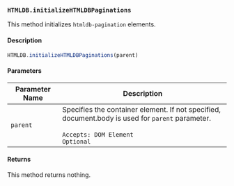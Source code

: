 ### `HTMLDB.initializeHTMLDBPaginations`

This method initializes `htmldb-pagination` elements.

#### Description

```javascript
HTMLDB.initializeHTMLDBPaginations(parent)
```

#### Parameters

| Parameter Name             | Description                               |
| -------------------------- | ----------------------------------------- |
| `parent` | Specifies the container element. If not specified, document.body is used for `parent` parameter.<br><br>`Accepts: DOM Element`<br>`Optional` |

#### Returns

This method returns nothing.